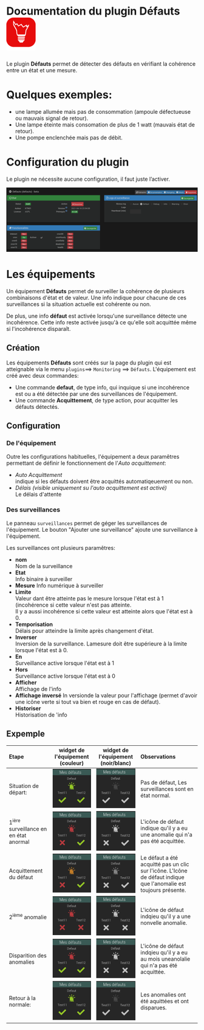 #  Documentation du plugin Défauts ![icon](/docs/images/defauts_icon.png)

Le plugin **Défauts** permet de détecter des défauts en vérifiant la cohérence entre un état et une mesure.
# Quelques exemples:
- une lampe allumée mais pas de consommation (ampoule défectueuse ou mauvais signal de retour).
- Une lampe éteinte mais consomation de plus de 1 watt (mauvais état de retour).
- Une pompe enclenchée mais pas de débit.

# Configuration du plugin
Le plugin ne nécessite aucune configuration, il faut juste l’activer.

![Page de configuration du plugin](/docs/images/config_plugin.png)

# Les équipements
Un équipement **Défauts** permet de surveiller la cohérence de plusieurs combinaisons d'état et de valeur. Une info
indique pour chacune de ces surveillances si la situation actuelle est cohérente ou non.

De plus, une info **défaut** est activée lorsqu'une surveillance détecte une incohérence. Cette info reste activée
jusqu'à ce qu'elle soit acquittée même si l'incohérence disparaît.

## Création
Les équipements **Défauts** sont créés sur la page du plugin qui est atteignable via le menu `plugins`==> `Monitoring` ==> `Défauts`.
L'équipement est créé avec deux commandes:
+ Une commande **defaut**, de type info, qui inquique si une incohérence est ou a été détectée par une des surveillances de l'équipement.
+ Une commande **Acquittement**, de type action, pour acquitter les défauts détectés.

## Configuration
### De l'équipement
Outre les configurations habituelles, l'équipement a deux paramêtres permettant de définir le fonctionnement de l'*Auto acquittement*:
* *Auto Acquittement*   
   indique si les défauts doivent être acquittés automatiqeuement ou non.
* *Délais* *(visible uniquement su l'auto acquittement est activé)*  
   Le délais d'attente
   
### Des surveillances
Le panneau `surveillances` permet de géger les surveillances de l'équipement. Le bouton "Ajouter une surveillance" ajoute une surveillance à l'équipement.

Les surveillances ont plusieurs paramêtres:
* **nom**  
  Nom de la surveillance
* **Etat**  
  Info binaire à surveiller
* **Mesure**
  Info numérique à surveiller
* **Limite**  
  Valeur dant être atteinte pas le mesure lorsque l'état est à 1 (incohérence si cette valeur n'est pas atteinte.  
  Il y a aussi incohérence si cette valeur est atteinte alors que l'état est à 0.
* **Temporisation**  
  Délais pour atteindre la limite après changement d'état.
* **Inverser**  
  Inversion de la surveillance. Lamesure doit être supérieure à la limite lorsque l'état est à 0.
* **En**  
  Surveillance active lorsque l'état est à 1
* **Hors**  
  Surveillance active lorsque l'état est à 0
* **Afficher**  
  Affichage de l'info
* **Affichage inversé**
  In versionde la valeur pour l'affichage (permet d'avoir une icône verte si tout va bien et rouge en cas de défaut).
* **Historiser**  
  Historisation de 'info

## Expemple
| Etape | widget de l'équipement (couleur) | widget de l'équipement (noir/blanc) | Observations |
| :---- | :------: | :------: | :---- |
| Situation de départ: | ![](/docs/images/defauts_initial.png "Etat initial") | ![](/docs/images/defauts_initial_bw.png "Etat initial") | Pas de défaut, Les surveillances sont en état normal. |
| 1<sup>ière</sup> surveillance en en état anormal | ![](/docs/images/defauts_premier_defaut.png) | ![](/docs/images/defauts_premier_defaut_bw.png) | L'icône de défaut indique qu'il y a eu une anomalie qui n'a pas été acquittée. |
| Acquittement du défaut | ![](/docs/images/defauts_acquitte.png) | ![](/docs/images/defauts_acquitte_bw.png) | Le défaut a été acquitté pas un clic sur l'icône. L'Icône de défaut indique que l'anomalie est toujours présente. |
| 2<sup>ième</sup> anomalie |![](/docs/images/defauts_deuxieme_defaut.png) | ![](/docs/images/defauts_deuxieme_defaut_bw.png) | L'icône de défaut indqieu qu'il y a une nonvelle anomalie. |
| Disparition des anomalies |![](/docs/images/defauts_plus_de_defaut_pas_acquitte.png) | ![](/docs/images/defauts_plus_de_defaut_pas_acquitte_bw.png) | L'icône de défaut indqieu qu'il y a eu au mois uneanolalie qui n'a pas été acquittée. |
| Retour à la normale: | ![](/docs/images/defauts_initial.png "Etat initial") | ![](/docs/images/defauts_initial_bw.png "Etat initial") | Les anomalies ont été aquittées et ont disparues. |
